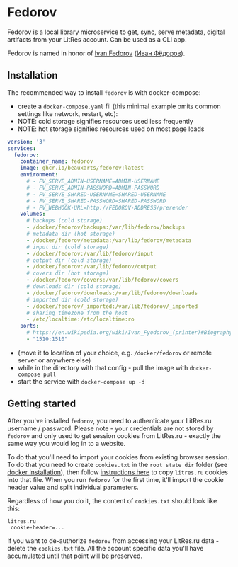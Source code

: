 # Fedorov

Fedorov is a local library microservice to get, sync, serve metadata, digital artifacts from your LitRes account. Can be used as a CLI app.

Fedorov is named in honor of [Ivan Fedorov](https://en.wikipedia.org/wiki/Ivan_Fyodorov_(printer)) ([Иван Фёдоров](https://ru.wikipedia.org/wiki/Иван_Фёдоров)).

## Installation

The recommended way to install `fedorov` is with docker-compose:

- create a `docker-compose.yaml` fil (this minimal example omits common settings like network, restart, etc):
- NOTE: cold storage signifies resources used less frequently
- NOTE: hot storage signifies resources used on most page loads

```yaml
version: '3'
services:
  fedorov:
    container_name: fedorov
    image: ghcr.io/beauxarts/fedorov:latest
    environment:
      # - FV_SERVE_ADMIN-USERNAME=ADMIN-USERNAME
      # - FV_SERVE_ADMIN-PASSWORD=ADMIN-PASSWORD
      # - FV_SERVE_SHARED-USERNAME=SHARED-USERNAME
      # - FV_SERVE_SHARED-PASSWORD=SHARED-PASSWORD
      # - FV_WEBHOOK-URL=http://FEDOROV-ADDRESS/prerender
    volumes:
      # backups (cold storage)
      - /docker/fedorov/backups:/var/lib/fedorov/backups
      # metadata dir (hot storage)
      - /docker/fedorov/metadata:/var/lib/fedorov/metadata
      # input dir (cold storage)
      - /docker/fedorov:/var/lib/fedorov/input
      # output dir (cold storage)
      - /docker/fedorov:/var/lib/fedorov/output
      # covers dir (hot storage)
      - /docker/fedorov/covers:/var/lib/fedorov/covers
      # downloads dir (cold storage)
      - /docker/fedorov/downloads:/var/lib/fedorov/downloads
      # imported dir (cold storage)
      - /docker/fedorov/_imported:/var/lib/fedorov/_imported
      # sharing timezone from the host
      - /etc/localtime:/etc/localtime:ro
    ports:
      # https://en.wikipedia.org/wiki/Ivan_Fyodorov_(printer)#Biography
      - "1510:1510"
```
- (move it to location of your choice, e.g. `/docker/fedorov` or remote server or anywhere else)
- while in the directory with that config - pull the image with `docker-compose pull`
- start the service with `docker-compose up -d`

## Getting started

After you've installed `fedorov`, you need to authenticate your LitRes.ru username / password.
Please note - your credentials are not stored by `fedorov` and only used to get session cookies from LitRes.ru -
exactly the same way you would log in to a website.

To do that you'll need to import your cookies from existing browser session. To do that you need to create `cookies.txt` in the `root state dir` folder (see [docker installation](#Installation)),
then follow [instructions here](https://github.com/boggydigital/coost#copying-session-cookies-from-an-existing-browser-session) to copy `litres.ru` cookies into that file. When you run `fedorov` for the first time, it'll import the cookie header value and split individual parameters.

Regardless of how you do it, the content of `cookies.txt` should look like this:

```text
litres.ru
 cookie-header=...
```

If you want to de-authorize `fedorov` from accessing your LitRes.ru data - delete the `cookies.txt` file. All the account specific data you'll have accumulated until that point will be preserved. 